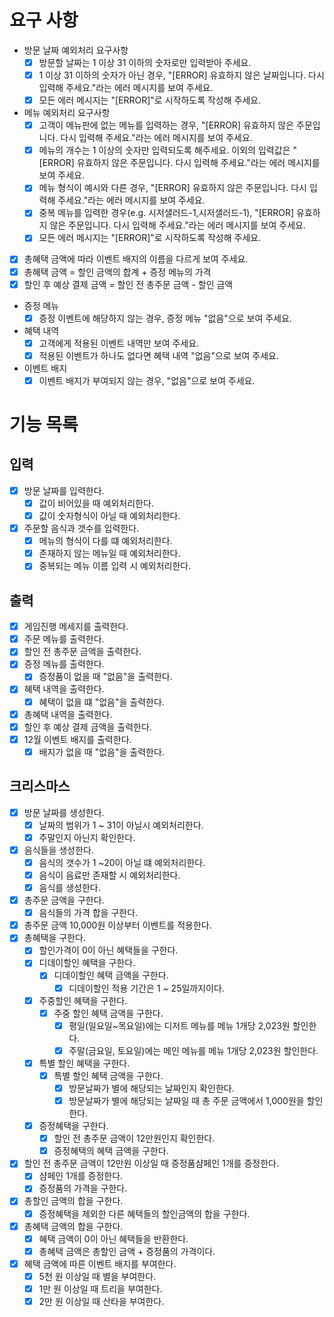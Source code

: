 # 요구 사항

-  방문 날짜 예외처리 요구사항
	- [x]   방문할 날짜는 1 이상 31 이하의 숫자로만 입력받아 주세요.
	- [x]   1 이상 31 이하의 숫자가 아닌 경우, "[ERROR] 유효하지 않은 날짜입니다. 다시 입력해 주세요."라는 에러 메시지를 보여 주세요.
	- [x]   모든 에러 메시지는 "[ERROR]"로 시작하도록 작성해 주세요.
-  메뉴 예외처리 요구사항 
	- [x]   고객이 메뉴판에 없는 메뉴를 입력하는 경우, "[ERROR] 유효하지 않은 주문입니다. 다시 입력해 주세요."라는 에러 메시지를 보여 주세요.
	- [x]   메뉴의 개수는 1 이상의 숫자만 입력되도록 해주세요. 이외의 입력값은 "[ERROR] 유효하지 않은 주문입니다. 다시 입력해 주세요."라는 에러 메시지를 보여 주세요.
	- [x]   메뉴 형식이 예시와 다른 경우, "[ERROR] 유효하지 않은 주문입니다. 다시 입력해 주세요."라는 에러 메시지를 보여 주세요.
	- [x]   중복 메뉴를 입력한 경우(e.g. 시저샐러드-1,시저샐러드-1), "[ERROR] 유효하지 않은 주문입니다. 다시 입력해 주세요."라는 에러 메시지를 보여 주세요.
	- [x]  모든 에러 메시지는 "[ERROR]"로 시작하도록 작성해 주세요.
- [x]   총혜택 금액에 따라 이벤트 배지의 이름을 다르게 보여 주세요.
- [x]   총혜택 금액 = 할인 금액의 합계 + 증정 메뉴의 가격
- [x]  할인 후 예상 결제 금액 = 할인 전 총주문 금액 - 할인 금액
- 증정 메뉴
  - [x]   증정 이벤트에 해당하지 않는 경우, 증정 메뉴 "없음"으로 보여 주세요.
-  혜택 내역
   - [x]   고객에게 적용된 이벤트 내역만 보여 주세요.
   - [x]   적용된 이벤트가 하나도 없다면 혜택 내역 "없음"으로 보여 주세요.
- 이벤트 배지
    - [x]   이벤트 배지가 부여되지 않는 경우, "없음"으로 보여 주세요.
 # 기능 목록
## 입력
- [x] 방문 날짜를 입력한다.
	- [x] 값이 비어있을 때 예외처리한다.
	- [x] 값이 숫자형식이 아닐 때 예외처리한다.
- [x] 주문할 음식과 갯수를 입력한다.
	- [x] 메뉴의 형식이 다를 떄 예외처리한다.
	- [x] 존재하지 않는 메뉴일 때 예외처리한다. 
	- [x] 중복되는 메뉴 이름 입력 시 예외처리한다.
## 출력
- [x] 게임진행 메세지를 출력한다.
- [x] 주문 메뉴를 출력한다.
- [x] 할인 전 총주문 금액을 출력한다.
- [x] 증정 메뉴를 출력한다.
	- [x] 증정품이 없을 때 "없음"을 출력한다.
- [x] 혜택 내역을 출력한다.
	- [x] 혜택이 없을 떄 "없음"을 출력한다.
- [x] 총혜택 내역을 출력한다.
- [x] 할인 후 예상 결제 금액을 출력한다.
- [x] 12월 이벤트 배지를 출력한다.
	- [x] 배지가 없을 때 "없음"을 출력한다.
 ## 크리스마스
- [x] 방문 날짜를 생성한다.
	- [x] 날짜의 범위가 1 ~ 31이 아닐시 예외처리한다.
	- [x] 주말인지 아닌지 확인한다.
- [x] 음식들을 생성한다.
	- [x] 음식의 갯수가 1 ~20이 아닐 떄 예외처리한다.
	- [x] 음식이 음료만 존재할 시 예외처리한다.
	- [x] 음식를 생성한다.
- [x] 총주문 금액을 구한다.
	- [x] 음식들의 가격 합을 구한다.
- [x] 총주문 금액 10,000원 이상부터 이벤트를 적용한다.
 - [x] 총혜택을 구한다.
	- [x] 할인가격이 0이 아닌 혜택들을 구한다.
	- [x] 디데이할인 혜택을 구한다.
		- [x] 디데이할인 혜택 금액을 구한다.
			- [x] 디데이할인 적용 기간은 1 ~ 25일까지이다.
	- [x] 주중할인 혜택을 구한다.	
		- [x] 주중 할인 혜택 금액을 구한다.
			- [x] 평일(일요일~목요일)에는 디저트 메뉴를 메뉴 1개당 2,023원 할인한다.
			- [x] 주말(금요일, 토요일)에는 메인 메뉴를 메뉴 1개당 2,023원 할인한다.
	- [x] 특별 할인 혜택을 구한다.
		- [x] 특별 할인 혜택 금액을 구한다.
			- [x] 방문날짜가 별에 해당되는 날짜인지 확인한다.
			- [x] 방문날짜가 별에 해당되는 날짜일 때 총 주문 금액에서 1,000원을 할인한다.
	- [x] 증정혜택을 구한다.
		- [x] 할인 전 총주문 금액이 12만원인지 확인한다.
		- [x] 증정혜택의 혜택 금액을 구한다.
- [x] 할인 전 총주문 금액이 12만원 이상일 때  증정품샴페인 1개를 증정한다.
	- [x] 샴페인 1개를 증정한다.
	- [x] 증정품의 가격을 구한다.
- [x] 총할인 금액의 합을 구한다.
	- [x] 증정혜택을 제외한 다른 혜택들의 할인금액의 합을 구한다.
- [x] 총혜택 금액의 합을 구한다.
	- [x] 혜택 금액이 0이 아닌 혜택들을 반환한다.
	- [x] 총혜택 금액은 총할인 금액 + 증정품의 가격이다.
- [x] 혜택 금액에 따른 이벤트 배지를 부여한다.
	- [x] 5천 원 이상일 때 별을 부여한다.	
	- [x] 1만 원 이상일 때 트리을 부여한다.
	- [x] 2만 원 이상일 때 산타을 부여한다.
